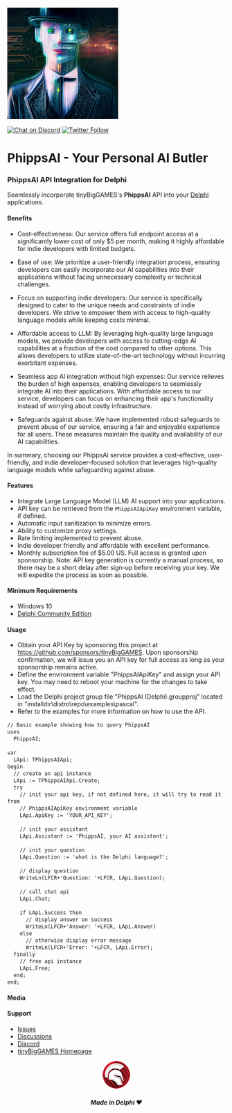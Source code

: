 ![PhippsAI](media/PhippsAI.png)  

[![Chat on Discord](https://img.shields.io/discord/754884471324672040.svg?logo=discord)](https://discord.gg/tPWjMwK) [![Twitter Follow](https://img.shields.io/twitter/follow/tinyBigGAMES?style=social)](https://twitter.com/tinyBigGAMES)
# PhippsAI - Your Personal AI Butler
### PhippsAI API Integration for Delphi
Seamlessly incorporate tinyBigGAMES's **PhippsAI** API into your <a href="https://www.embarcadero.com/es/products/delphi" target="_blank">Delphi</a> applications.

#### Benefits
- Cost-effectiveness: Our service offers full endpoint access at a significantly lower cost of only $5 per month, making it highly affordable for indie developers with limited budgets.

- Ease of use: We prioritize a user-friendly integration process, ensuring developers can easily incorporate our AI capabilities into their applications without facing unnecessary complexity or technical challenges.

- Focus on supporting indie developers: Our service is specifically designed to cater to the unique needs and constraints of indie developers. We strive to empower them with access to high-quality language models while keeping costs minimal.

- Affordable access to LLM: By leveraging high-quality large language models, we provide developers with access to cutting-edge AI capabilities at a fraction of the cost compared to other options. This allows developers to utilize state-of-the-art technology without incurring exorbitant expenses.

- Seamless app AI integration without high expenses: Our service relieves the burden of high expenses, enabling developers to seamlessly integrate AI into their applications. With affordable access to our service, developers can focus on enhancing their app's functionality instead of worrying about costly infrastructure.

- Safeguards against abuse: We have implemented robust safeguards to prevent abuse of our service, ensuring a fair and enjoyable experience for all users. These measures maintain the quality and availability of our AI capabilities.

In summary, choosing our PhippsAI service provides a cost-effective, user-friendly, and indie developer-focused solution that leverages high-quality language models while safeguarding against abuse.

#### Features
- Integrate Large Language Model (LLM) AI support into your applications.
- API key can be retrieved from the `PhippsAIApiKey` environment variable, if defined.
- Automatic input sanitization to minimize errors.
- Ability to customize proxy settings.
- Rate limiting implemented to prevent abuse.
- Indie developer friendly and affordable with excellent performance.
- Monthly subscription fee of $5.00 US. Full access is granted upon sponsorship. Note: API key generation is currently a manual process, so there may be a short delay after sign-up before receiving your key. We will expedite the process as soon as possible.

#### Minimum Requirements 
- Windows 10
- <a href="https://www.embarcadero.com/products/delphi/starter" target="_blank">Delphi Community Edition</a>

#### Usage
- Obtain your API Key by sponsoring this project at https://github.com/sponsors/tinyBigGAMES. Upon sponsorship confirmation, we will issue you an API key for full access as long as your sponsorship remains active.
- Define the environment variable "PhippsAIApiKey" and assign your API key. You may need to reboot your machine for the changes to take effect.
- Load the Delphi project group file "PhippsAI (Delphi).groupproj" located in "installdir\distro\repo\examples\pascal".
- Refer to the examples for more information on how to use the API.
```Delphi
// Basic example showing how to query PhippsAI
uses
  PhippsAI;
    
var
  LApi: TPhippsAIApi;
begin
  // create an api instance
  LApi := TPhippsAIApi.Create;
  try
    // init your api key, if not defined here, it will try to read it from
    // PhippsAIApiKey environment variable
    LApi.ApiKey := 'YOUR_API_KEY';

    // init your assistant
    LApi.Assistant := 'PhippsAI, your AI assistent';

    // init your question
    LApi.Question := 'what is the Delphi language?';

    // display question
    WriteLn(LFCR+'Question: '+LFCR, LApi.Question);

    // call chat api
    LApi.Chat;

    if LApi.Success then
      // display answer on success
      WriteLn(LFCR+'Answer: '+LFCR, LApi.Answer)
    else
      // otherwise display error message
      WriteLn(LFCR+'Error: '+LFCR, LApi.Error);
  finally
    // free api instance
    LApi.Free;
  end;
end;
```

#### Media


#### Support
- <a href="https://github.com/tinyBigGAMES/PhippsAI/issues" target="_blank">Issues</a>
- <a href="https://github.com/tinyBigGAMES/PhippsAI/discussions" target="_blank">Discussions</a>
- <a href="https://github.com/tinyBigGAMES" target="_blank">Discord</a>
- <a href="https://tinybiggames.com/" target="_blank">tinyBigGAMES Homepage</a>

<p align="center">
<img src="media/Delphi.png" alt="Delphi">
</p>
<h5 align="center">

Made in Delphi :heart:
</h5>
